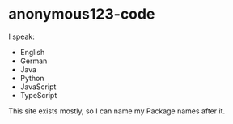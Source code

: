 # anonymous123-code
I speak:
- English
- German
- Java
- Python
- JavaScript
- TypeScript

This site exists mostly, so I can name my Package names after it.
